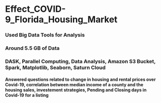 # Effect_COVID-9_Florida_Housing_Market


### Used Big Data Tools for Analysis
### Around 5.5 GB of Data

### DASK, Parallel Computing, Data Analysis, Amazon S3 Bucket, Spark, Matplotlib, Seaborn, Saturn Cloud

#### Answered questions related to change in housing and rental prices over Covid-19, correlation between median income of a county and the housing sales, investement strategies, Pending and Closing days in Covid-19 for a listing
